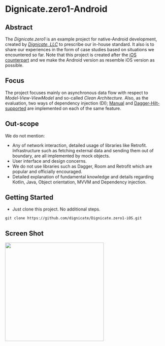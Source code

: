 # Dignicate.zero1-Android

## Abstract
The _Dignicate.zero1_ is an example project for native-Android development, created by _[Dignicate, LLC](https://dignicate.com)_ to prescribe our in-house standard.
It also is to share our experiences in the form of case studies based on situations we encountered so far.
Note that this project is created after the [iOS counterpart](https://github.com/dignicate/Dignicate.zero1-iOS) and we make the Android version as resemble iOS version as possible.

## Focus
The project focuses mainly on asynchronous data flow with respect to _Model-View-ViewModel_ and so-called _Clean Architecture_.
Also, as the evaluation, two ways of dependency injection (DI); [Manual](https://developer.android.com/training/dependency-injection/manual) and [Dagger-Hilt-supported](https://developer.android.com/training/dependency-injection/hilt-android) are implemented on each of the same feature.

## Out-scope
We do not mention:
* Any of network interaction, detailed usage of libraries like Retrofit. Infrastructure such as fetching external data and sending them out of boundary, are all implemented by mock objects.
* User interface and design concerns.
* We do not use libraries such as Dagger, Room and Retrofit which are popular and officially encouraged. 
* Detailed explanation of fundamental knowledge and details regarding Kotlin, Java, Object orientation, MVVM and Dependency injection.

## Getting Started
* Just clone this project. No additional steps.
```
git clone https://github.com/dignicate/Dignicate.zero1-iOS.git
```

## Screen Shot

<img src="https://user-images.githubusercontent.com/57293323/131143416-da815701-f119-4fbb-8261-c6d5c021b286.png" width="320"/>

